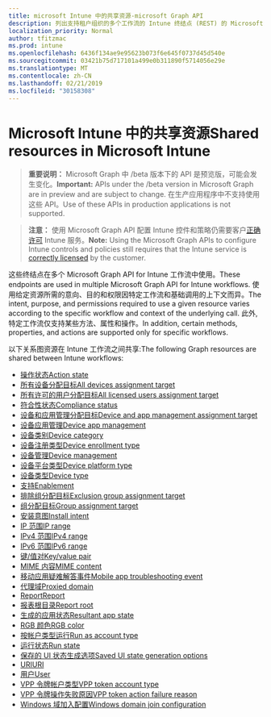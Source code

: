 ```yaml
---
title: microsoft Intune 中的共享资源-microsoft Graph API
description: 列出支持租户组织的多个工作流的 Intune 终结点 (REST) 的 Microsoft Graph API。
localization_priority: Normal
author: tfitzmac
ms.prod: intune
ms.openlocfilehash: 6436f134ae9e95623b073f6e645f0737d45d540e
ms.sourcegitcommit: 03421b75d717101a499e0b311890f5714056e29e
ms.translationtype: MT
ms.contentlocale: zh-CN
ms.lasthandoff: 02/21/2019
ms.locfileid: "30158308"
---
```

# <a name="shared-resources-in-microsoft-intune"></a><span data-ttu-id="fd8a4-103">Microsoft Intune 中的共享资源</span><span class="sxs-lookup"><span data-stu-id="fd8a4-103">Shared resources in Microsoft Intune</span></span>

> <span data-ttu-id="fd8a4-104">**重要说明：** Microsoft Graph 中 /beta 版本下的 API 是预览版，可能会发生变化。</span><span class="sxs-lookup"><span data-stu-id="fd8a4-104">**Important:** APIs under the /beta version in Microsoft Graph are in preview and are subject to change.</span></span> <span data-ttu-id="fd8a4-105">在生产应用程序中不支持使用这些 API。</span><span class="sxs-lookup"><span data-stu-id="fd8a4-105">Use of these APIs in production applications is not supported.</span></span>

> <span data-ttu-id="fd8a4-106">**注意：** 使用 Microsoft Graph API 配置 Intune 控件和策略仍需要客户[正确许可](https://www.microsoft.com/en-us/cloud-platform/microsoft-intune-pricing) Intune 服务。</span><span class="sxs-lookup"><span data-stu-id="fd8a4-106">**Note:** Using the Microsoft Graph APIs to configure Intune controls and policies still requires that the Intune service is [correctly licensed](https://www.microsoft.com/en-us/cloud-platform/microsoft-intune-pricing) by the customer.</span></span>

<span data-ttu-id="fd8a4-107">这些终结点在多个 Microsoft Graph API for Intune 工作流中使用。</span><span class="sxs-lookup"><span data-stu-id="fd8a4-107">These endpoints are used in multiple Microsoft Graph API for Intune workflows.</span></span>  <span data-ttu-id="fd8a4-108">使用给定资源所需的意向、目的和权限因特定工作流和基础调用的上下文而异。</span><span class="sxs-lookup"><span data-stu-id="fd8a4-108">The intent, purpose, and permissions required to use a given resource varies according to the specific workflow and context of the underlying call.</span></span>  <span data-ttu-id="fd8a4-109">此外, 特定工作流仅支持某些方法、属性和操作。</span><span class="sxs-lookup"><span data-stu-id="fd8a4-109">In addition, certain methods, properties, and actions are supported only for specific workflows.</span></span>

<span data-ttu-id="fd8a4-110">以下关系图资源在 Intune 工作流之间共享:</span><span class="sxs-lookup"><span data-stu-id="fd8a4-110">The following Graph resources are shared between Intune workflows:</span></span>

- [<span data-ttu-id="fd8a4-111">操作状态</span><span class="sxs-lookup"><span data-stu-id="fd8a4-111">Action state</span></span>](intune-shared-actionstate.md)
- [<span data-ttu-id="fd8a4-112">所有设备分配目标</span><span class="sxs-lookup"><span data-stu-id="fd8a4-112">All devices assignment target</span></span>](intune-shared-alldevicesassignmenttarget.md)
- [<span data-ttu-id="fd8a4-113">所有许可的用户分配目标</span><span class="sxs-lookup"><span data-stu-id="fd8a4-113">All licensed users assignment target</span></span>](intune-shared-alllicensedusersassignmenttarget.md)
- [<span data-ttu-id="fd8a4-114">符合性状态</span><span class="sxs-lookup"><span data-stu-id="fd8a4-114">Compliance status</span></span>](intune-shared-compliancestatus.md)
- [<span data-ttu-id="fd8a4-115">设备和应用管理分配目标</span><span class="sxs-lookup"><span data-stu-id="fd8a4-115">Device and app management assignment target</span></span>](intune-shared-deviceandappmanagementassignmenttarget.md)
- [<span data-ttu-id="fd8a4-116">设备应用管理</span><span class="sxs-lookup"><span data-stu-id="fd8a4-116">Device app management</span></span>](intune-shared-deviceappmanagement.md)
- [<span data-ttu-id="fd8a4-117">设备类别</span><span class="sxs-lookup"><span data-stu-id="fd8a4-117">Device category</span></span>](intune-shared-devicecategory.md)
- [<span data-ttu-id="fd8a4-118">设备注册类型</span><span class="sxs-lookup"><span data-stu-id="fd8a4-118">Device enrollment type</span></span>](intune-shared-deviceenrollmenttype.md)
- [<span data-ttu-id="fd8a4-119">设备管理</span><span class="sxs-lookup"><span data-stu-id="fd8a4-119">Device management</span></span>](intune-shared-devicemanagement.md)
- [<span data-ttu-id="fd8a4-120">设备平台类型</span><span class="sxs-lookup"><span data-stu-id="fd8a4-120">Device platform type</span></span>](intune-shared-deviceplatformtype.md)
- [<span data-ttu-id="fd8a4-121">设备类型</span><span class="sxs-lookup"><span data-stu-id="fd8a4-121">Device type</span></span>](intune-shared-devicetype.md)
- [<span data-ttu-id="fd8a4-122">支持</span><span class="sxs-lookup"><span data-stu-id="fd8a4-122">Enablement</span></span>](intune-shared-enablement.md)
- [<span data-ttu-id="fd8a4-123">排除组分配目标</span><span class="sxs-lookup"><span data-stu-id="fd8a4-123">Exclusion group assignment target</span></span>](intune-shared-exclusiongroupassignmenttarget.md)
- [<span data-ttu-id="fd8a4-124">组分配目标</span><span class="sxs-lookup"><span data-stu-id="fd8a4-124">Group assignment target</span></span>](intune-shared-groupassignmenttarget.md)
- [<span data-ttu-id="fd8a4-125">安装意图</span><span class="sxs-lookup"><span data-stu-id="fd8a4-125">Install intent</span></span>](intune-shared-installintent.md)
- [<span data-ttu-id="fd8a4-126">IP 范围</span><span class="sxs-lookup"><span data-stu-id="fd8a4-126">IP range</span></span>](intune-shared-iprange.md)
- [<span data-ttu-id="fd8a4-127">IPv4 范围</span><span class="sxs-lookup"><span data-stu-id="fd8a4-127">IPv4 range</span></span>](intune-shared-ipv4range.md)
- [<span data-ttu-id="fd8a4-128">IPv6 范围</span><span class="sxs-lookup"><span data-stu-id="fd8a4-128">IPv6 range</span></span>](intune-shared-ipv6range.md)
- [<span data-ttu-id="fd8a4-129">键/值对</span><span class="sxs-lookup"><span data-stu-id="fd8a4-129">Key/value pair</span></span>](intune-shared-keyvaluepair.md)
- [<span data-ttu-id="fd8a4-130">MIME 内容</span><span class="sxs-lookup"><span data-stu-id="fd8a4-130">MIME content</span></span>](intune-shared-mimecontent.md)
- [<span data-ttu-id="fd8a4-131">移动应用疑难解答事件</span><span class="sxs-lookup"><span data-stu-id="fd8a4-131">Mobile app troubleshooting event</span></span>](intune-shared-mobileapptroubleshootingevent.md)
- [<span data-ttu-id="fd8a4-132">代理域</span><span class="sxs-lookup"><span data-stu-id="fd8a4-132">Proxied domain</span></span>](intune-shared-proxieddomain.md)
- [<span data-ttu-id="fd8a4-133">Report</span><span class="sxs-lookup"><span data-stu-id="fd8a4-133">Report</span></span>](intune-shared-report.md)
- [<span data-ttu-id="fd8a4-134">报表根目录</span><span class="sxs-lookup"><span data-stu-id="fd8a4-134">Report root</span></span>](intune-shared-reportroot.md)
- [<span data-ttu-id="fd8a4-135">生成的应用状态</span><span class="sxs-lookup"><span data-stu-id="fd8a4-135">Resultant app state</span></span>](intune-shared-resultantappstate.md)
- [<span data-ttu-id="fd8a4-136">RGB 颜色</span><span class="sxs-lookup"><span data-stu-id="fd8a4-136">RGB color</span></span>](intune-shared-rgbcolor.md)
- [<span data-ttu-id="fd8a4-137">按帐户类型运行</span><span class="sxs-lookup"><span data-stu-id="fd8a4-137">Run as account type</span></span>](intune-shared-runasaccounttype.md)
- [<span data-ttu-id="fd8a4-138">运行状态</span><span class="sxs-lookup"><span data-stu-id="fd8a4-138">Run state</span></span>](intune-shared-runstate.md)
- [<span data-ttu-id="fd8a4-139">保存的 UI 状态生成选项</span><span class="sxs-lookup"><span data-stu-id="fd8a4-139">Saved UI state generation options</span></span>](intune-shared-saveduistategenerationoptions.md)
- [<span data-ttu-id="fd8a4-140">URI</span><span class="sxs-lookup"><span data-stu-id="fd8a4-140">URI</span></span>](intune-shared-uri.md)
- [<span data-ttu-id="fd8a4-141">用户</span><span class="sxs-lookup"><span data-stu-id="fd8a4-141">User</span></span>](intune-shared-user.md)
- [<span data-ttu-id="fd8a4-142">VPP 令牌帐户类型</span><span class="sxs-lookup"><span data-stu-id="fd8a4-142">VPP token account type</span></span>](intune-shared-vpptokenaccounttype.md)
- [<span data-ttu-id="fd8a4-143">VPP 令牌操作失败原因</span><span class="sxs-lookup"><span data-stu-id="fd8a4-143">VPP token action failure reason</span></span>](intune-shared-vpptokenactionfailurereason.md)
- [<span data-ttu-id="fd8a4-144">Windows 域加入配置</span><span class="sxs-lookup"><span data-stu-id="fd8a4-144">Windows domain join configuration</span></span>](intune-shared-windowsdomainjoinconfiguration.md)
